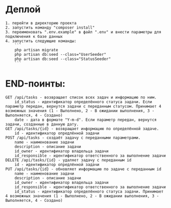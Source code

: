 # Деплой
    1. перейти в директорию проекта
    2. запустить команду "composer install"
    3. переименовать ".env.example" в файл ".env" и внести параметры для подключения к базе данных
    4. запустить следующие команды:
        ```
        php artisan migrate
        php artisan db:seed --class="UserSeeder"
        php artisan db:seed --class="StatusSeeder"
        ```
# END-поинты:
    GET /api/tasks - возвращает список всех задач и информацию по ним.
        id_status - идентификатор определённого статуса задачи. Если параметр передан, вернутся задачи с переданным статусом. Принимает 4 возможных значения (1 - Выполнено, 2 - В ожидании выполнения, 3 - Выполняется, 4 - Создано)
        date - дата в формате "Y-m-d". Если параметр передан, вернутся задачи, созданные в данную дату.
    GET /api/tasks/{id} - возвращает информацию по определённой задаче.
        id - идентификатор опредлённой задачи
    POST /api/tasks - создаёт задачу с переданными параметрами.
        name - наименование задачи
        description - описание задачи
        id_owner - идентификатор владельца задачи
        id_responsible - идентификатор ответственного за выполнение задачи
    DELETE /api/tasks/{id} - удаляет задачу с переданным id
        id - идентификатор опредлённой задачи
    PUT /api/tasks/{id} - обновляет информацию по задаче с переданным id
        name - наименование задачи
        description - описание задачи
        id_owner - идентификатор владельца задачи
        id_responsible - идентификатор ответственного за выполнение задачи
        id_status - идентификатор определённого статуса задачи. Принимает 4 возможных значения (1 - Выполнено, 2 - В ожидании выполнения, 3 - Выполняется, 4 - Создано)
